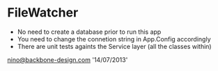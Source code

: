 FileWatcher
===========
- No need to create a database prior to run this app
- You need to change the connetion string in App.Config accordingly 
- There are unit tests againts the Service layer (all the classes within)

nino@backbone-design.com  '14/07/2013'

